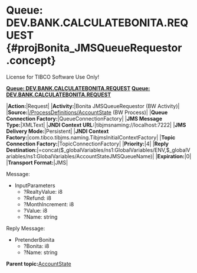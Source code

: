 # Queue: DEV.BANK.CALCULATEBONITA.REQUEST {#projBonita_JMSQueueRequestor .concept}

License for TIBCO Software Use Only!

**[Queue: DEV.BANK.CALCULATEBONITA.REQUEST](../msgs/dest_Id89.md) [Queue: DEV.BANK.CALCULATEBONITA.REQUEST](../msgs/dest_Id90.md)**

|**Action:**|Request|
|**Activity:**|Bonita JMSQueueRequestor \(BW Activity\)|
|**Source:**|[/ProcessDefinitions/AccountState](../../../projects/AccountState/ProcessDefinitions/AccountState.process.md) \(BW Process\)|
|**Queue Connection Factory:**|QueueConnectionFactory|
|**JMS Message Type:**|XMLText|
|**JNDI Context URL:**|tibjmsnaming://localhost:7222|
|**JMS Delivery Mode:**|Persistent|
|**JNDI Context Factory:**|com.tibco.tibjms.naming.TibjmsInitialContextFactory|
|**Topic Connection Factory:**|TopicConnectionFactory|
|**Priority:**|4|
|**Reply Destination:**|=concat\(\$\_globalVariables/ns1:GlobalVariables/ENV,\$\_globalVariables/ns1:GlobalVariables/AccountStateJMSQueueName\)|
|**Expiration:**|0|
|**Transport Format:**|JMS|

Message:

-   InputParameters
    -   ?RealtyValue: i8
    -   ?Refund: i8
    -   ?MonthIncrement: i8
    -   ?Value: i8
    -   ?Name: string

Reply Message:

-   PretenderBonita
    -   ?Bonita: i8
    -   ?Name: string

**Parent topic:**[AccountState](../../../crossref/dest/projs/AccountState.md)

